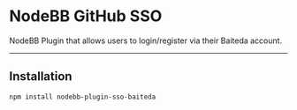 # NodeBB GitHub SSO

NodeBB Plugin that allows users to login/register via their Baiteda account.

----

## Installation
    npm install nodebb-plugin-sso-baiteda
